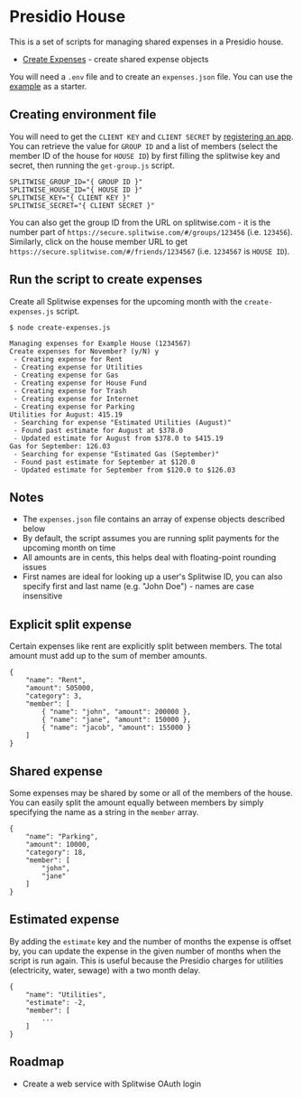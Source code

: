 # Presidio House

This is a set of scripts for managing shared expenses in a Presidio house.

- [Create Expenses](./create-expenses.js) - create shared expense objects

You will need a `.env` file and to create an `expenses.json` file. You can use the
[example](./sample-expenses.json) as a starter.

## Creating environment file

You will need to get the `CLIENT KEY` and `CLIENT SECRET` by [registering an app](https://secure.splitwise.com/apps). You can
retrieve the value for `GROUP ID` and a list of members (select the member ID of the house for `HOUSE ID`) by first filling the
splitwise key and secret, then running the `get-group.js` script.

```
SPLITWISE_GROUP_ID="{ GROUP ID }"
SPLITWISE_HOUSE_ID="{ HOUSE ID }"
SPLITWISE_KEY="{ CLIENT KEY }"
SPLITWISE_SECRET="{ CLIENT SECRET }"
```

You can also get the group ID from the URL on splitwise.com - it is the number part of `https://secure.splitwise.com/#/groups/123456` (i.e. `123456`). Similarly, click on the house member URL to get `https://secure.splitwise.com/#/friends/1234567` (i.e. `1234567` is `HOUSE ID`). 

## Run the script to create expenses

Create all Splitwise expenses for the upcoming month with the `create-expenses.js` script.

```
$ node create-expenses.js

Managing expenses for Example House (1234567)
Create expenses for November? (y/N) y
 - Creating expense for Rent
 - Creating expense for Utilities
 - Creating expense for Gas
 - Creating expense for House Fund
 - Creating expense for Trash
 - Creating expense for Internet
 - Creating expense for Parking
Utilities for August: 415.19
 - Searching for expense "Estimated Utilities (August)"
 - Found past estimate for August at $378.0
 - Updated estimate for August from $378.0 to $415.19
Gas for September: 126.03
 - Searching for expense "Estimated Gas (September)"
 - Found past estimate for September at $120.0
 - Updated estimate for September from $120.0 to $126.03
```

## Notes

- The `expenses.json` file contains an array of expense objects described below
- By default, the script assumes you are running split payments for the upcoming month on time
- All amounts are in cents, this helps deal with floating-point rounding issues
- First names are ideal for looking up a user's Splitwise ID, you can also specify first and last name (e.g. "John Doe") - names are case insensitive

## Explicit split expense

Certain expenses like rent are explicitly split between members. The total amount
must add up to the sum of member amounts.

```
{
	"name": "Rent",
	"amount": 505000,
	"category": 3,
	"member": [
		{ "name": "john", "amount": 200000 },
		{ "name": "jane", "amount": 150000 },
		{ "name": "jacob", "amount": 155000 }
	]
}
```

## Shared expense

Some expenses may be shared by some or all of the members of the house. You can easily
split the amount equally between members by simply specifying the name as a string in
the `member` array.

```
{
	"name": "Parking",
	"amount": 10000,
	"category": 18,
	"member": [
		"john",
		"jane"
	]
}
```

## Estimated expense

By adding the `estimate` key and the number of months the expense is offset by, you can update the expense in the given number of months when the script is run again.
This is useful because the Presidio charges for utilities (electricity, water, sewage) with a two month delay.

```
{
	"name": "Utilities",
	"estimate": -2,
	"member": [
		...
	]
}
```

## Roadmap

- Create a web service with Splitwise OAuth login
